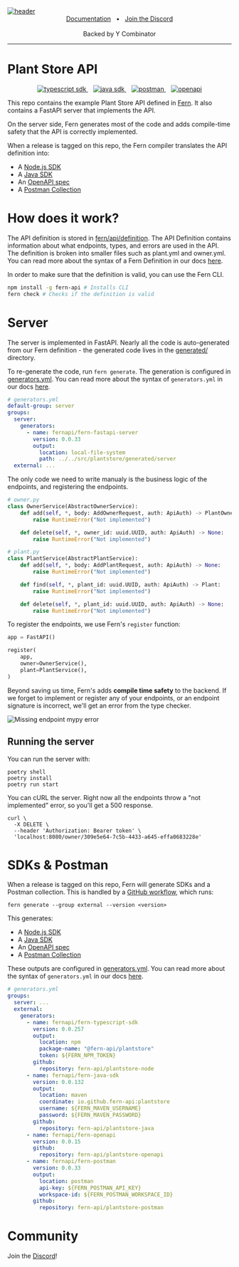 <a href="https://docs.buildwithfern.com/intro">
  <img src="https://github.com/fern-api/fern/blob/main/header.png" alt="header" />
</a>

<div align="center">
  <a href="https://docs.buildwithfern.com/" alt="documentation">Documentation</a>
  <span>&nbsp;&nbsp;•&nbsp;&nbsp;</span>
  <a href="https://discord.com/invite/JkkXumPzcG" alt="discord">Join the Discord</a>
</div>

<br />

<div align="center">
Backed by Y Combinator
</div>

---

# Plant Store API

<div align="center">
    <a href="https://www.npmjs.com/package/@fern-api/plantstore">
        <img src="https://img.shields.io/npm/v/@fern-api/plantstore?style=flat-square" alt="typescript sdk" />
    </a>
    &nbsp;&nbsp;
    <a href="#">
        <img src="https://img.shields.io/maven-central/v/io.github.fern-api/plantstore?style=flat-square" alt="java sdk" />
    </a>
    &nbsp;&nbsp;
    <a href="https://www.postman.com/fern-api/workspace/fern-plantstore">
        <img src="https://img.shields.io/badge/Postman-Collection-orange?style=flat-square" alt="postman" />
    </a>
    &nbsp;&nbsp;
    <a href="https://github.com/fern-api/plantstore-openapi">
        <img src="https://img.shields.io/badge/OpenAPI-3.1-blue?style=flat-square" alt="openapi" />
    </a>
</div>

This repo contains the example Plant Store API defined in [Fern](https://github.com/fern-api/fern).
It also contains a FastAPI server that implements the API.

On the server side, Fern generates most of the code and adds compile-time safety
that the API is correctly implemented.

When a release is tagged on this repo, the Fern compiler translates the API
definition into:

- A [Node.js SDK](https://github.com/fern-api/plantstore-node)
- A [Java SDK](https://github.com/fern-api/plantstore-java)
- An [OpenAPI spec](https://github.com/fern-api/plantstore-openapi)
- A [Postman Collection](https://github.com/fern-api/plantstore-postman)

# How does it work?

The API definition is stored in [fern/api/definition](fern/api/definition). The
API Definition contains information about what endpoints, types, and errors are
used in the API. The definition is broken into smaller files such as plant.yml
and owner.yml. You can read more about the syntax of a Fern Definition in our
docs [here](https://docs.buildwithfern.com/definition).

In order to make sure that the definition is valid, you can use the Fern CLI.

```bash
npm install -g fern-api # Installs CLI
fern check # Checks if the definition is valid
```

# Server

The server is implemented in FastAPI. Nearly all the code is auto-generated from our
Fern definition - the generated code lives in the
[generated/](src/plantstore/generated/server) directory.

To re-generate the code, run `fern generate`. The generation is configured in
[generators.yml](fern/api/generators.yml). You can read more about the syntax of
`generators.yml` in our docs [here](https://docs.buildwithfern.com/compiler/generators).

```yaml
# generators.yml
default-group: server
groups:
  server:
    generators:
      - name: fernapi/fern-fastapi-server
        version: 0.0.33
        output:
          location: local-file-system
          path: ../../src/plantstore/generated/server
  external: ...
```

The only code we need to write manualy is the business logic of the endpoints, and
registering the endpoints.

```python
# owner.py
class OwnerService(AbstractOwnerService):
    def add(self, *, body: AddOwnerRequest, auth: ApiAuth) -> PlantOwner:
        raise RuntimeError("Not implemented")

    def delete(self, *, owner_id: uuid.UUID, auth: ApiAuth) -> None:
        raise RuntimeError("Not implemented")
```

```python
# plant.py
class PlantService(AbstractPlantService):
    def add(self, *, body: AddPlantRequest, auth: ApiAuth) -> None:
        raise RuntimeError("Not implemented")

    def find(self, *, plant_id: uuid.UUID, auth: ApiAuth) -> Plant:
        raise RuntimeError("Not implemented")

    def delete(self, *, plant_id: uuid.UUID, auth: ApiAuth) -> None:
        raise RuntimeError("Not implemented")
```

To register the endpoints, we use Fern's `register` function:

```python
app = FastAPI()

register(
    app,
    owner=OwnerService(),
    plant=PlantService(),
)
```

Beyond saving us time, Fern's adds **compile time safety** to the backend.
If we forget to implement or register any of your endpoints, or an
endpoint signature is incorrect, we'll get an error from the type checker.

![Missing endpoint mypy error](assets/missing_endpoint.png)

## Running the server

You can run the server with:

```
poetry shell
poetry install
poetry run start
```

You can cURL the server. Right now all the endpoints throw a "not implemented"
error, so you'll get a 500 response.

```
curl \
  -X DELETE \
  --header 'Authorization: Bearer token' \
  'localhost:8080/owner/309e5e64-7c5b-4433-a645-effa0683228e'
```

# SDKs & Postman

When a release is tagged on this repo, Fern will generate SDKs and
a Postman collection. This is handled by a [GitHub workflow](https://github.com/fern-api/plantstore-api/blob/main/.github/workflows/ci.yml),
which runs:

```
fern generate --group external --version <version>
```

This generates:

- A [Node.js SDK](https://github.com/fern-api/plantstore-node)
- A [Java SDK](https://github.com/fern-api/plantstore-java)
- An [OpenAPI spec](https://github.com/fern-api/plantstore-openapi)
- A [Postman Collection](https://github.com/fern-api/plantstore-postman)

These outputs are configured in [generators.yml](fern/api/generators.yml). You
can read more about the syntax of `generators.yml` in our docs
[here](https://www.buildwithfern.com/docs/compiler/generate#generators-yml).

```yaml
# generators.yml
groups:
  server: ...
  external:
    generators:
      - name: fernapi/fern-typescript-sdk
        version: 0.0.257
        output:
          location: npm
          package-name: "@fern-api/plantstore"
          token: ${FERN_NPM_TOKEN}
        github:
          repository: fern-api/plantstore-node
      - name: fernapi/fern-java-sdk
        version: 0.0.132
        output:
          location: maven
          coordinate: io.github.fern-api:plantstore
          username: ${FERN_MAVEN_USERNAME}
          password: ${FERN_MAVEN_PASSWORD}
        github:
          repository: fern-api/plantstore-java
      - name: fernapi/fern-openapi
        version: 0.0.15
        github:
          repository: fern-api/plantstore-openapi
      - name: fernapi/fern-postman
        version: 0.0.33
        output:
          location: postman
          api-key: ${FERN_POSTMAN_API_KEY}
          workspace-id: ${FERN_POSTMAN_WORKSPACE_ID}
        github:
          repository: fern-api/plantstore-postman
```

# Community

Join the [Discord](https://discord.com/invite/JkkXumPzcG)!
